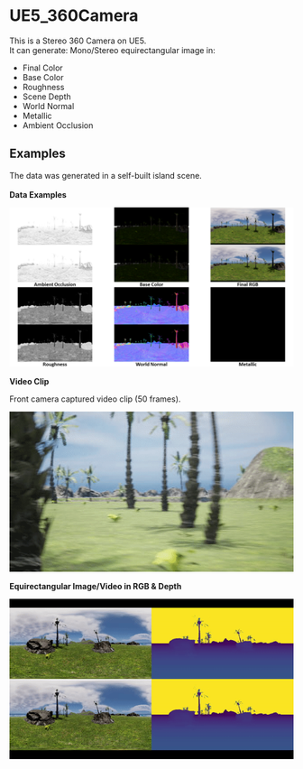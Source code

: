 # UE5_360Camera
This is a Stereo 360 Camera on UE5.
<br />
It can generate:
Mono/Stereo equirectangular image in:
- Final Color
- Base Color
- Roughness
- Scene Depth
- World Normal
- Metallic
- Ambient Occlusion

## Examples
The data was generated in a self-built island scene.
<br />
<br />
**Data Examples**

<img src="ReadMe/examples.png">



**Video Clip**

Front camera captured video clip (50 frames).

<img src="ReadMe/video_clip.gif">



**Equirectangular Image/Video in RGB & Depth**

<img src="ReadMe/erp_clip.gif">

